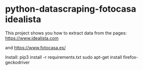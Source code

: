 # python-datascraping-fotocasa idealista

This project shows you how to extract data from the pages:
https://www.idealista.com

and 
https://www.fotocasa.es/


Install:
pip3 install -r requirements.txt
sudo apt-get install firefox-geckodriver
